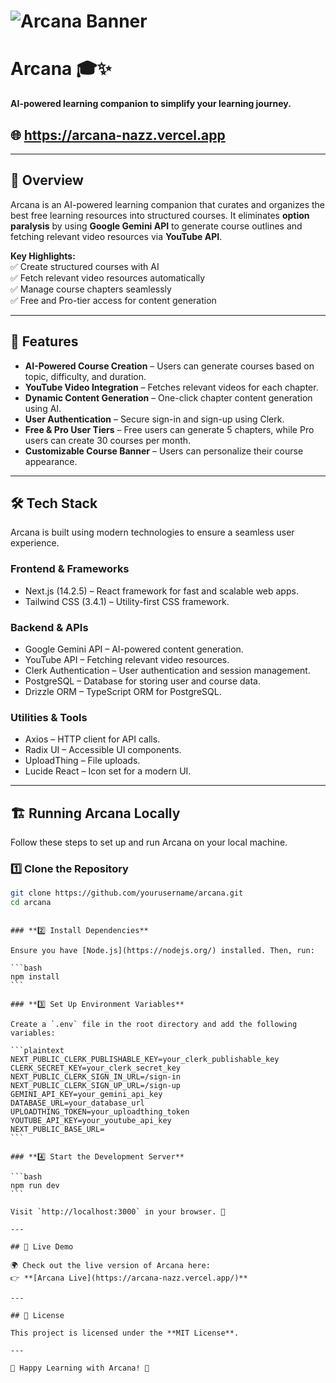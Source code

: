 # ![Arcana Banner](https://ghks3sgigz.ufs.sh/f/sJdwCCpG4fmUbetG0h9ut0vYLDmjlJFTPMEUngkHsK6S2eic)

# Arcana 🎓✨

**AI-powered learning companion to simplify your learning journey.**

## 🌐 https://arcana-nazz.vercel.app

---

## 📖 Overview

Arcana is an AI-powered learning companion that curates and organizes the best free learning resources into structured courses. It eliminates **option paralysis** by using **Google Gemini API** to generate course outlines and fetching relevant video resources via **YouTube API**.

**Key Highlights:**  
✅ Create structured courses with AI  
✅ Fetch relevant video resources automatically  
✅ Manage course chapters seamlessly  
✅ Free and Pro-tier access for content generation

---

## 🚀 Features

- **AI-Powered Course Creation** – Users can generate courses based on topic, difficulty, and duration.
- **YouTube Video Integration** – Fetches relevant videos for each chapter.
- **Dynamic Content Generation** – One-click chapter content generation using AI.
- **User Authentication** – Secure sign-in and sign-up using Clerk.
- **Free & Pro User Tiers** – Free users can generate 5 chapters, while Pro users can create 30 courses per month.
- **Customizable Course Banner** – Users can personalize their course appearance.

---

## 🛠️ Tech Stack

Arcana is built using modern technologies to ensure a seamless user experience.

### **Frontend & Frameworks**

- Next.js (14.2.5) – React framework for fast and scalable web apps.
- Tailwind CSS (3.4.1) – Utility-first CSS framework.

### **Backend & APIs**

- Google Gemini API – AI-powered content generation.
- YouTube API – Fetching relevant video resources.
- Clerk Authentication – User authentication and session management.
- PostgreSQL – Database for storing user and course data.
- Drizzle ORM – TypeScript ORM for PostgreSQL.

### **Utilities & Tools**

- Axios – HTTP client for API calls.
- Radix UI – Accessible UI components.
- UploadThing – File uploads.
- Lucide React – Icon set for a modern UI.

---

## 🏗️ Running Arcana Locally

Follow these steps to set up and run Arcana on your local machine.

### **1️⃣ Clone the Repository**

```bash
git clone https://github.com/yourusername/arcana.git
cd arcana
```

````

### **2️⃣ Install Dependencies**

Ensure you have [Node.js](https://nodejs.org/) installed. Then, run:

```bash
npm install
```

### **3️⃣ Set Up Environment Variables**

Create a `.env` file in the root directory and add the following variables:

```plaintext
NEXT_PUBLIC_CLERK_PUBLISHABLE_KEY=your_clerk_publishable_key
CLERK_SECRET_KEY=your_clerk_secret_key
NEXT_PUBLIC_CLERK_SIGN_IN_URL=/sign-in
NEXT_PUBLIC_CLERK_SIGN_UP_URL=/sign-up
GEMINI_API_KEY=your_gemini_api_key
DATABASE_URL=your_database_url
UPLOADTHING_TOKEN=your_uploadthing_token
YOUTUBE_API_KEY=your_youtube_api_key
NEXT_PUBLIC_BASE_URL=
```

### **4️⃣ Start the Development Server**

```bash
npm run dev
```

Visit `http://localhost:3000` in your browser. 🎉

---

## 🔗 Live Demo

🌍 Check out the live version of Arcana here:
👉 **[Arcana Live](https://arcana-nazz.vercel.app/)**

---

## 📜 License

This project is licensed under the **MIT License**.

---

🚀 Happy Learning with Arcana! 🚀

````
